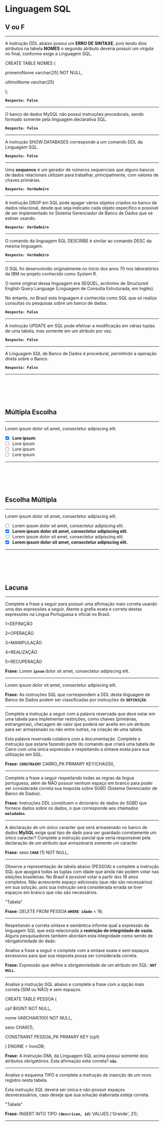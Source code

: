 # Linguagem SQL

## V ou F
---
A instrução DDL abaixo possui um **ERRO DE SINTAXE**, pois tendo dois atributos na tabela **NOMES** o segundo atributo deveria possuir um vírgula no final, conforme exige a Linguagem SQL.
 
CREATE TABLE NOMES  (
 
 primeiroNome varchar(25)  NOT NULL,
 
 ultimoNome    varchar(25)
 
);

**```Resposta: Falso```**

---
O banco de dados MySQL não possui instruções procedurais, sendo formado somente pela linguagem declarativa SQL. 

**```Resposta: Falso```**

---
A instrução SHOW DATABASES corresponde a um comando DDL da Linguagem SQL. 

**```Resposta: Falso```**

---
Uma **sequence** é um gerador de números sequenciais que alguns bancos de dados relacionais utilizam para trabalhar, principalmente, com valores de chaves primárias.

**```Resposta: Verdadeiro```**

---
A instrução DROP em SQL pode apagar vários objetos criados no banco de dados relacional, desde que seja indicado cada objeto específico e possível de ser implementado no Sistema Gerenciador de Banco de Dados que se estiver usando. 

**```Resposta: Verdadeiro```**

---
O comando da linguagem SQL DESCRIBE é similar ao comando DESC da mesma linguagem. 

**```Resposta: Verdadeiro```**

---
O SQL foi desenvolvido originalmente no início dos anos 70 nos laboratórios da IBM no projeto conhecido como System R.
 
O nome original dessa linguagem era SEQUEL, acrônimo de Structured English Query Language (Linguagem de Consulta Estruturada, em Inglês).
 
No entanto, no Brasil esta linguagem é conhecida como SQL que só realiza consultas ou pesquisas sobre um banco de dados. 

**```Resposta: Falso```**

---
A instrução UPDATE em SQL pode efetivar a modificação em várias tuplas de uma tabela, mas somente em um atributo por vez. 

**```Resposta: Falso```**

---
A Linguagem SQL de Banco de Dados é procedural, permitindo a operação direta sobre o Banco. 

**```Resposta: Falso```**

---

<br/>
<br/>
<br/>
<br/>







## Múltipla Escolha
---
Lorem ipsum dolor sit amet, consectetur adipiscing elit.
 
- [x] **Lore ipsum**
- [ ] Lore ipsum    
- [ ] Lore ipsum     
- [ ] Lore ipsum
---






<br/>
<br/>
<br/>
<br/>







## Escolha Múltipla
---
Lorem ipsum dolor sit amet, consectetur adipiscing elit.

- [ ] Lorem ipsum dolor sit amet, consectetur adipiscing elit.
- [x] **Lorem ipsum dolor sit amet, consectetur adipiscing elit.**
- [ ] Lorem ipsum dolor sit amet, consectetur adipiscing elit.
- [x] **Lorem ipsum dolor sit amet, consectetur adipiscing elit.** 

---

<br/>
<br/>
<br/>
<br/>










## Lacuna
---
Complete a frase a seguir para possuir uma afirmação mais correta usando uma das expressões a seguir.
Atente a grafia exata e correta destas expressões na Língua Portuguesa e oficial no Brasil.
 
1=DEFINIÇÃO
 
2=OPERAÇÃO
 
3=MANIPULAÇÃO
 
4=REALIZAÇÃO
 
5=RECUPERAÇÃO 
 
**Frase:** 	Lorem **```ipsum```** dolor sit amet, consectetur adipiscing elit.

---
Lorem ipsum dolor sit amet, consectetur adipiscing elit.
 
**Frase:** 	As instruções SQL que correspondem a DDL desta linguagem de Banco de Dados podem ser classificadas por instruções de **```DEFINIÇÃO```**.

---
Complete a instrução a seguir com a palavra reservada que deve estar em uma tabela para implementar restrições, como chaves (primárias, estrangeiras), checagem de valor que poderá ser aceito em um atributo para ser armazenado ou não entre outras, na criação de uma tabela.
 
Esta palavra reservada colabora com a documentação. Complete a instrução que estaria fazendo parte do comando que criará uma tabela de Carro com uma única expressão e respeitando a sintaxe exata para sua utilização em SQL.
 
**Frase:** 	**```CONSTRAINT```** CARRO_PK PRIMARY KEY(CHASSI), 

---
Complete a frase a seguir respeitando todas as regras da língua portuguesa, além de NÃO possuir nenhum espaço em branco para poder ser considerada correta sua resposta sobre SGBD (Sistema Gerenciador de Banco de Dados).
 
**Frase:** 	Instruções DDL constituem o dicionário de dados do SGBD que fornece dados sobre os dados, o que corresponde aos chamados **```metadados```**.

---
A declaração de um único caracter que será armazenado no banco de dados **MySQL** exige qual tipo de dado para ser guardado corretamente um único caracter?   Complete a instrução parcial que seria responsável pela declaração de um atributo que armazenaria somente um caracter. 
 
**Frase:** 	 	sexo **```CHAR```** (1) NOT NULL,

---
Observe a representação da tabela abaixo (PESSOA) e complete a instrução SQL que apagará todas as tuplas com idade que ainda não podem votar nas eleições brasileiras. No Brasil é possível votar a partir dos 16 anos completos.
Não acrescente espaço adicionais (que não são necessários) em sua solução, pois sua instrução será considerada errada se tiver espaços em branco que não são necessários.

"Tabela"

**Frase:** 	 	DELETE FROM PESSOA **```WHERE idade```** < 16; 

---
Respeitando a correta sintaxe e semântica informe qual a expressão da linguagem SQL que está relacionada a **restrição de integridade de vazio**. Alguns pesquisadores também abordam esta integridade como sendo de obrigatoriedade do dado.
 
Analise a frase a seguir e complete com a sintaxe exata e sem espaços excessivos para que sua resposta possa ser considerada correta. 

**Frase:** 	 	Expressão que define a obrigatoriedade de um atributo em SQL: **```NOT NULL```**. 

---
Analise a instrução SQL abaixo e complete a frase com a opção mais correta (SIM ou NÃO) e sem espaços.
 
CREATE TABLE PESSOA (
 
 cpf BIGINT NOT NULL,
 
 nome VARCHAR(100) NOT NULL,
 
 sexo CHAR(1),
 
 CONSTRAINT PESSOA_PK PRIMARY KEY (cpf)
 
) ENGINE = InnoDB;

**Frase:** 	 A instrução DML da Linguagem SQL acima possui somente dois atributos obrigatórios. Esta afirmação está correta? **```não```**. 

---
Analise o esquema TIPO e complete a instrução de inserção de um novo registro nesta tabela.
 
Esta instrução SQL deverá ser única e não possuir espaços desnecessários, caso deseje que sua solução elaborada esteja correta.
 
"Tabela"

**Frase:** 	 INSERT INTO TIPO **```(descricao, id)```** VALUES ('Grande', 21); 

---

<br/>
<br/>
<br/>
